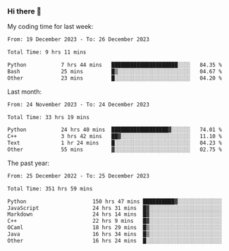 ### Hi there 👋

My coding time for last week:

<!--START_SECTION:week-->

```txt
From: 19 December 2023 - To: 26 December 2023

Total Time: 9 hrs 11 mins

Python           7 hrs 44 mins   █████████████████████░░░░   84.35 %
Bash             25 mins         █▒░░░░░░░░░░░░░░░░░░░░░░░   04.67 %
Other            23 mins         █░░░░░░░░░░░░░░░░░░░░░░░░   04.20 %
```

<!--END_SECTION:week-->

Last month:

<!--START_SECTION:month-->

```txt
From: 24 November 2023 - To: 24 December 2023

Total Time: 33 hrs 19 mins

Python           24 hrs 40 mins  ██████████████████▓░░░░░░   74.01 %
C++              3 hrs 42 mins   ██▓░░░░░░░░░░░░░░░░░░░░░░   11.10 %
Text             1 hr 24 mins    █░░░░░░░░░░░░░░░░░░░░░░░░   04.23 %
Other            55 mins         ▓░░░░░░░░░░░░░░░░░░░░░░░░   02.75 %
```

<!--END_SECTION:month-->

The past year:

<!--START_SECTION:year-->

```txt
From: 25 December 2022 - To: 25 December 2023

Total Time: 351 hrs 59 mins

Python                     150 hrs 47 mins ██████████▓░░░░░░░░░░░░░░   42.84 %
JavaScript                 24 hrs 31 mins  █▓░░░░░░░░░░░░░░░░░░░░░░░   06.97 %
Markdown                   24 hrs 14 mins  █▓░░░░░░░░░░░░░░░░░░░░░░░   06.89 %
C++                        22 hrs 9 mins   █▓░░░░░░░░░░░░░░░░░░░░░░░   06.29 %
OCaml                      18 hrs 29 mins  █▒░░░░░░░░░░░░░░░░░░░░░░░   05.25 %
Java                       16 hrs 34 mins  █▒░░░░░░░░░░░░░░░░░░░░░░░   04.71 %
Other                      16 hrs 24 mins  █░░░░░░░░░░░░░░░░░░░░░░░░   04.66 %
```

<!--END_SECTION:year-->
